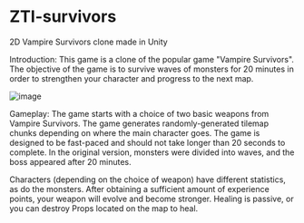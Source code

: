# ZTI-survivors
2D Vampire Survivors clone made in Unity

Introduction:
This game is a clone of the popular game "Vampire Survivors". The objective of the game is to survive waves of monsters for 20 minutes in order to strengthen your character and progress to the next map.

![image](https://github.com/Dexeraz/ZTI-survivors/assets/50703222/5d4340f2-74e1-4eab-90fc-9ea7cde24fae)

Gameplay:
The game starts with a choice of two basic weapons from Vampire Survivors. The game generates randomly-generated tilemap chunks depending on where the main character goes. The game is designed to be fast-paced and should not take longer than 20 seconds to complete. In the original version, monsters were divided into waves, and the boss appeared after 20 minutes.

Characters (depending on the choice of weapon) have different statistics, as do the monsters. After obtaining a sufficient amount of experience points, your weapon will evolve and become stronger. Healing is passive, or you can destroy Props located on the map to heal.
